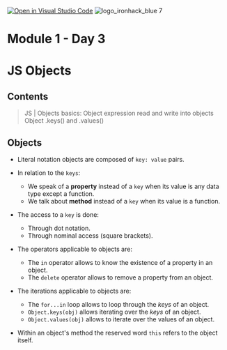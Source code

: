 [![Open in Visual Studio Code](https://classroom.github.com/assets/open-in-vscode-c66648af7eb3fe8bc4f294546bfd86ef473780cde1dea487d3c4ff354943c9ae.svg)](https://classroom.github.com/online_ide?assignment_repo_id=7617055&assignment_repo_type=AssignmentRepo)
![logo_ironhack_blue 7](https://user-images.githubusercontent.com/23629340/40541063-a07a0a8a-601a-11e8-91b5-2f13e4e6b441.png)
# Module 1 - Day 3
# JS Objects

## Contents
> JS | Objects basics:
>      Object expression
>      read and write into objects
>      Object .keys() and .values()


## Objects

- Literal notation objects are composed of `key: value` pairs.

- In relation to the `keys`:
  - We speak of a **property** instead of a `key` when its value is any data type except a function.
  - We talk about **method** instead of a `key` when its value is a function.
  
- The access to a `key` is done:
  - Through dot notation.
  - Through nominal access (square brackets).
  
- The operators applicable to objects are:
  - The `in` operator allows to know the existence of a property in an object.
  - The `delete` operator allows to remove a property from an object.
  
- The iterations applicable to objects are:
  - The `for...in` loop allows to loop through the _keys_ of an object.
  - `Object.keys(obj)` allows iterating over the _keys_ of an object.
  - `Object.values(obj)` allows to iterate over the values of an object.
  
 - Within an object's method the reserved word `this` refers to the object itself.
